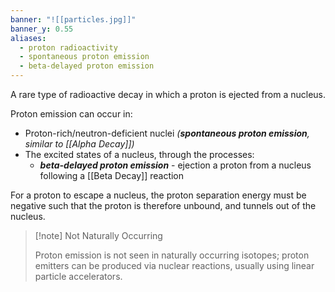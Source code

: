 ```yaml
---
banner: "![[particles.jpg]]"
banner_y: 0.55
aliases:
  - proton radioactivity
  - spontaneous proton emission
  - beta-delayed proton emission
---
```

A rare type of radioactive decay in which a proton is ejected from a nucleus. 

Proton emission can occur in:
- Proton-rich/neutron-deficient nuclei *(**spontaneous proton emission**, similar to [[Alpha Decay]])*
- The excited states of a nucleus, through the processes:
	- ***beta-delayed proton emission*** - ejection a proton from a nucleus following a [[Beta Decay]] reaction

For a proton to escape a nucleus, the proton separation energy must be negative such that the proton is therefore unbound, and tunnels out of the nucleus. 

> [!note] Not Naturally Occurring
> 
> Proton emission is not seen in naturally occurring isotopes; proton emitters can be produced via nuclear reactions, usually using linear particle accelerators.


